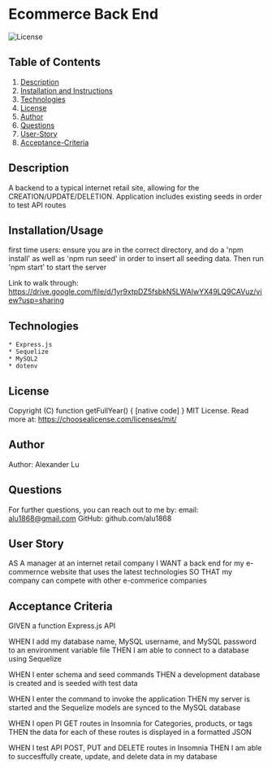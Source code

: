 # Ecommerce Back End
  ![License](https://img.shields.io/badge/License-Apache_2.0-blue.svg)

  ## Table of Contents
  1. [Description](#Description)
  2. [Installation and Instructions](#Installation/Usage)
  3. [Technologies](#Technologies)
  4. [License](#License)
  5. [Author](#Author)
  6. [Questions](#Questions)
  7. [User-Story](#User-Story)
  8. [Acceptance-Criteria](#Acceptance-Criteria)


  ## Description
  A backend to a typical internet retail site, allowing for the CREATION/UPDATE/DELETION. Application includes existing seeds in order to test API routes

  ## Installation/Usage
  first time users: ensure you are in the correct directory, and do a 'npm install' as well as 'npm run seed' in order to insert all seeding data. Then run 'npm start' to start the server
  
  Link to walk through: https://drive.google.com/file/d/1yr9xtpDZ5fsbkN5LWAlwYX49LQ9CAVuz/view?usp=sharing

  ## Technologies
    * Express.js
    * Sequelize
    * MySQL2
    * dotenv

  ## License
  Copyright (C) function getFullYear() { [native code] }
    MIT License.
    Read more at: https://choosealicense.com/licenses/mit/

  ## Author
  Author: Alexander Lu  

  ## Questions
  For further questions, you can reach out to me by:
  email: alu1868@gmail.com
  GitHub: github.com/alu1868

  ## User Story
  AS A manager at an internet retail company
  I WANT a back end for my e-commernce website that uses the latest technologies
  SO THAT my company can compete with other e-commerice companies

  ## Acceptance Criteria
  GIVEN a function Express.js API

  WHEN I add my database name, MySQL username, and MySQL password to an environment variable file
  THEN I am able to connect to a database using Sequelize

  WHEN I enter schema and seed commands
  THEN a development database is created and is seeded with test data

  WHEN I enter the command to invoke the application
  THEN my server is started and the Sequelize models are synced to the MySQL database

  WHEN I open PI GET routes in Insomnia for Categories, products, or tags
  THEN the data for each of these routes is displayed in a formatted JSON

  WHEN I test API POST, PUT and DELETE routes in Insomnia
  THEN I am able to succesffully create, update, and delete data in my database